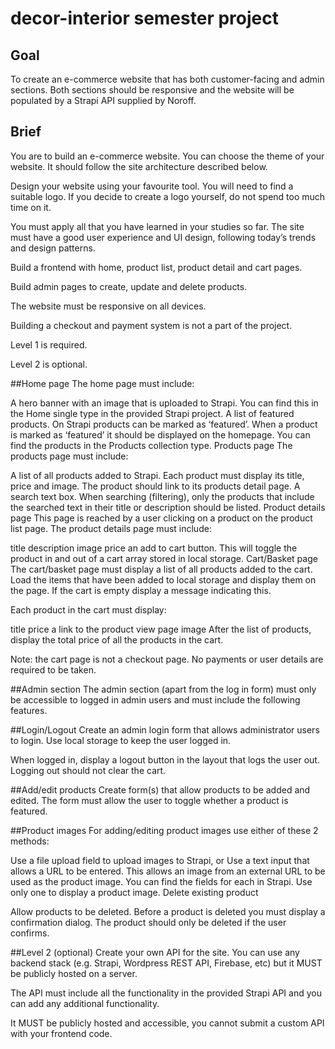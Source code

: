 # decor-interior semester project

## Goal
To create an e-commerce website that has both customer-facing and admin sections. Both sections should be responsive and the website will be populated by a Strapi API supplied by Noroff.

## Brief
You are to build an e-commerce website. You can choose the theme of your website. It should follow the site architecture described below.

Design your website using your favourite tool. You will need to find a suitable logo. If you decide to create a logo yourself, do not spend too much time on it.

You must apply all that you have learned in your studies so far. The site must have a good user experience and UI design, following today’s trends and design patterns.

Build a frontend with home, product list, product detail and cart pages.

Build admin pages to create, update and delete products.

The website must be responsive on all devices.

Building a checkout and payment system is not a part of the project.

Level 1 is required.

Level 2 is optional.

##Home page
The home page must include:

A hero banner with an image that is uploaded to Strapi. You can find this in the Home single type in the provided Strapi project.
A list of featured products. On Strapi products can be marked as ‘featured’. When a product is marked as ‘featured’ it should be displayed on the homepage. You can find the products in the Products collection type.
Products page
The products page must include:

A list of all products added to Strapi. Each product must display its title, price and image. The product should link to its products detail page.
A search text box. When searching (filtering), only the products that include the searched text in their title or description should be listed.
Product details page
This page is reached by a user clicking on a product on the product list page. The product details page must include:

title
description
image
price
an add to cart button. This will toggle the product in and out of a cart array stored in local storage.
Cart/Basket page
The cart/basket page must display a list of all products added to the cart. Load the items that have been added to local storage and display them on the page. If the cart is empty display a message indicating this.

Each product in the cart must display:

title
price
a link to the product view page
image
After the list of products, display the total price of all the products in the cart.

Note: the cart page is not a checkout page. No payments or user details are required to be taken.

##Admin section
The admin section (apart from the log in form) must only be accessible to logged in admin users and must include the following features.

##Login/Logout
Create an admin login form that allows administrator users to login. Use local storage to keep the user logged in.

When logged in, display a logout button in the layout that logs the user out. Logging out should not clear the cart.

##Add/edit products
Create form(s) that allow products to be added and edited. The form must allow the user to toggle whether a product is featured.

##Product images
For adding/editing product images use either of these 2 methods:

Use a file upload field to upload images to Strapi, or
Use a text input that allows a URL to be entered. This allows an image from an external URL to be used as the product image.
You can find the fields for each in Strapi. Use only one to display a product image. Delete existing product

Allow products to be deleted. Before a product is deleted you must display a confirmation dialog. The product should only be deleted if the user confirms.

##Level 2 (optional)
Create your own API for the site. You can use any backend stack (e.g. Strapi, Wordpress REST API, Firebase, etc) but it MUST be publicly hosted on a server.

The API must include all the functionality in the provided Strapi API and you can add any additional functionality.

It MUST be publicly hosted and accessible, you cannot submit a custom API with your frontend code.
